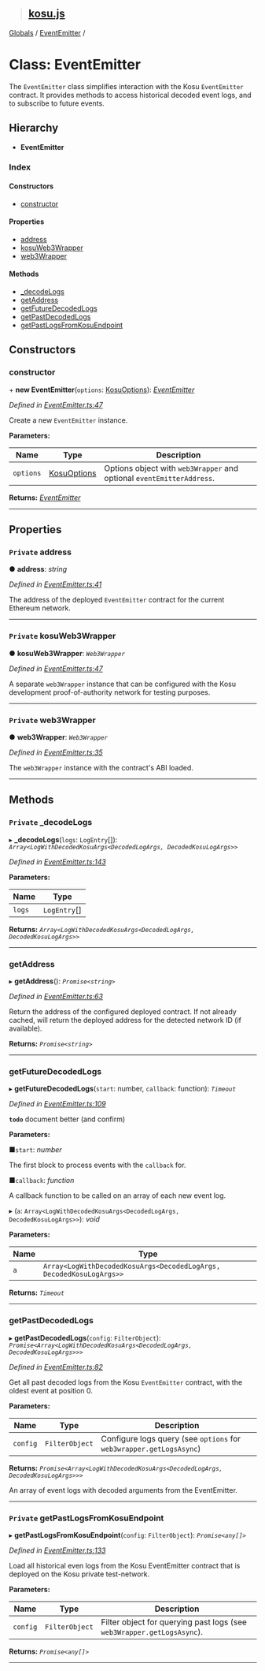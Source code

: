 > ## [kosu.js](../README.md)

[Globals](../globals.md) / [EventEmitter](eventemitter.md) /

# Class: EventEmitter

The `EventEmitter` class simplifies interaction with the Kosu `EventEmitter`
contract. It provides methods to access historical decoded event logs, and
to subscribe to future events.

## Hierarchy

-   **EventEmitter**

### Index

#### Constructors

-   [constructor](eventemitter.md#constructor)

#### Properties

-   [address](eventemitter.md#private-address)
-   [kosuWeb3Wrapper](eventemitter.md#private-kosuweb3wrapper)
-   [web3Wrapper](eventemitter.md#private-web3wrapper)

#### Methods

-   [\_decodeLogs](eventemitter.md#private-_decodelogs)
-   [getAddress](eventemitter.md#getaddress)
-   [getFutureDecodedLogs](eventemitter.md#getfuturedecodedlogs)
-   [getPastDecodedLogs](eventemitter.md#getpastdecodedlogs)
-   [getPastLogsFromKosuEndpoint](eventemitter.md#private-getpastlogsfromkosuendpoint)

## Constructors

### constructor

\+ **new EventEmitter**(`options`: [KosuOptions](../interfaces/kosuoptions.md)): _[EventEmitter](eventemitter.md)_

_Defined in [EventEmitter.ts:47](https://github.com/ParadigmFoundation/kosu-monorepo/blob/4c58673/packages/kosu.js/src/EventEmitter.ts#L47)_

Create a new `EventEmitter` instance.

**Parameters:**

| Name      | Type                                        | Description                                                           |
| --------- | ------------------------------------------- | --------------------------------------------------------------------- |
| `options` | [KosuOptions](../interfaces/kosuoptions.md) | Options object with `web3Wrapper` and optional `eventEmitterAddress`. |

**Returns:** _[EventEmitter](eventemitter.md)_

---

## Properties

### `Private` address

● **address**: _string_

_Defined in [EventEmitter.ts:41](https://github.com/ParadigmFoundation/kosu-monorepo/blob/4c58673/packages/kosu.js/src/EventEmitter.ts#L41)_

The address of the deployed `EventEmitter` contract for the current Ethereum
network.

---

### `Private` kosuWeb3Wrapper

● **kosuWeb3Wrapper**: _`Web3Wrapper`_

_Defined in [EventEmitter.ts:47](https://github.com/ParadigmFoundation/kosu-monorepo/blob/4c58673/packages/kosu.js/src/EventEmitter.ts#L47)_

A separate `web3Wrapper` instance that can be configured with the Kosu
development proof-of-authority network for testing purposes.

---

### `Private` web3Wrapper

● **web3Wrapper**: _`Web3Wrapper`_

_Defined in [EventEmitter.ts:35](https://github.com/ParadigmFoundation/kosu-monorepo/blob/4c58673/packages/kosu.js/src/EventEmitter.ts#L35)_

The `web3Wrapper` instance with the contract's ABI loaded.

---

## Methods

### `Private` \_decodeLogs

▸ **\_decodeLogs**(`logs`: `LogEntry`[]): _`Array<LogWithDecodedKosuArgs<DecodedLogArgs, DecodedKosuLogArgs>>`_

_Defined in [EventEmitter.ts:143](https://github.com/ParadigmFoundation/kosu-monorepo/blob/4c58673/packages/kosu.js/src/EventEmitter.ts#L143)_

**Parameters:**

| Name   | Type         |
| ------ | ------------ |
| `logs` | `LogEntry`[] |

**Returns:** _`Array<LogWithDecodedKosuArgs<DecodedLogArgs, DecodedKosuLogArgs>>`_

---

### getAddress

▸ **getAddress**(): _`Promise<string>`_

_Defined in [EventEmitter.ts:63](https://github.com/ParadigmFoundation/kosu-monorepo/blob/4c58673/packages/kosu.js/src/EventEmitter.ts#L63)_

Return the address of the configured deployed contract. If not already cached,
will return the deployed address for the detected network ID (if available).

**Returns:** _`Promise<string>`_

---

### getFutureDecodedLogs

▸ **getFutureDecodedLogs**(`start`: number, `callback`: function): _`Timeout`_

_Defined in [EventEmitter.ts:109](https://github.com/ParadigmFoundation/kosu-monorepo/blob/4c58673/packages/kosu.js/src/EventEmitter.ts#L109)_

**`todo`** document better (and confirm)

**Parameters:**

■`start`: _number_

The first block to process events with the `callback` for.

■`callback`: _function_

A callback function to be called on an array of each new event log.

▸ (`a`: `Array<LogWithDecodedKosuArgs<DecodedLogArgs, DecodedKosuLogArgs>>`): _void_

**Parameters:**

| Name | Type                                                                |
| ---- | ------------------------------------------------------------------- |
| `a`  | `Array<LogWithDecodedKosuArgs<DecodedLogArgs, DecodedKosuLogArgs>>` |

**Returns:** _`Timeout`_

---

### getPastDecodedLogs

▸ **getPastDecodedLogs**(`config`: `FilterObject`): _`Promise<Array<LogWithDecodedKosuArgs<DecodedLogArgs, DecodedKosuLogArgs>>>`_

_Defined in [EventEmitter.ts:82](https://github.com/ParadigmFoundation/kosu-monorepo/blob/4c58673/packages/kosu.js/src/EventEmitter.ts#L82)_

Get all past decoded logs from the Kosu `EventEmitter` contract, with the
oldest event at position 0.

**Parameters:**

| Name     | Type           | Description                                                         |
| -------- | -------------- | ------------------------------------------------------------------- |
| `config` | `FilterObject` | Configure logs query (see `options` for `web3wrapper.getLogsAsync`) |

**Returns:** _`Promise<Array<LogWithDecodedKosuArgs<DecodedLogArgs, DecodedKosuLogArgs>>>`_

An array of event logs with decoded arguments from the EventEmitter.

---

### `Private` getPastLogsFromKosuEndpoint

▸ **getPastLogsFromKosuEndpoint**(`config`: `FilterObject`): _`Promise<any[]>`_

_Defined in [EventEmitter.ts:133](https://github.com/ParadigmFoundation/kosu-monorepo/blob/4c58673/packages/kosu.js/src/EventEmitter.ts#L133)_

Load all historical even logs from the Kosu EventEmitter contract that is
deployed on the Kosu private test-network.

**Parameters:**

| Name     | Type           | Description                                                            |
| -------- | -------------- | ---------------------------------------------------------------------- |
| `config` | `FilterObject` | Filter object for querying past logs (see `web3Wrapper.getLogsAsync`). |

**Returns:** _`Promise<any[]>`_

---
